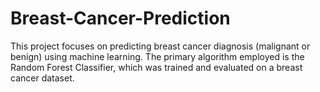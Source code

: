 # Breast-Cancer-Prediction
This project focuses on predicting breast cancer diagnosis (malignant or benign) using machine learning. The primary algorithm employed is the Random Forest Classifier, which was trained and evaluated on a breast cancer dataset.
